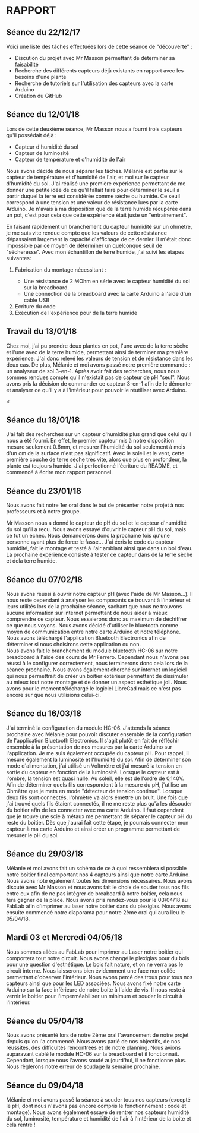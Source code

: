 <h1>RAPPORT</h1>

<h2>Séance du 22/12/17</h2>

Voici une liste des tâches effectuées lors de cette séance de "découverte" : 
<ul>
<li>Discution du projet avec Mr Masson permettant de déterminer sa faisabilité</li>
<li>Recherche des différents capteurs déjà existants en rapport avec les besoins d'une plante</li>
<li>Recherche de tutoriels sur l'utilisation des capteurs avec la carte Arduino</li>
<li>Création du GitHub</li>
</ul>

<h2>Séance du 12/01/18</h2>
Lors de cette deuxième séance, Mr Masson nous a fourni trois capteurs qu'il possédait déjà : 
<ul>
<li>Capteur d'humidité du sol</li>
<li>Capteur de luminosité</li>
<li>Capteur de température et d'humidité de l'air</li>
</ul>

Nous avons décidé de nous séparer les tâches. Mélanie est partie sur le capteur de température et d'humidité de l'air, et moi sur le capteur d'humidité du sol. 
J'ai réalisé une première expérience permettant de me donner une petite idée de ce qu'il fallait faire pour déterminer le seuil à partir duquel la terre est considérée comme sèche ou humide. Ce seuil correspond à une tension et une valeur de résistance lues par la carte Arduino.
Je n'avais à ma disposition que de la terre humide récupérée dans un pot, c'est pour cela que cette expérience était juste un "entrainement".

En faisant rapidement un branchement du capteur humidité sur un ohmètre, je me suis vite rendue compte que les valeurs de cette résistance dépassaient largement la capacité d'affichage de ce dernier. Il m'était donc impossible par ce moyen de déterminer un quelconque seuil de "sécheresse".
Avec mon échantillon de terre humide, j'ai suivi les étapes suivantes:  
<ol>
<li>Fabrication du montage nécessitant :</li>
<ul>
<li>Une résistance de 2 MOhm en série avec le capteur humidité du sol sur la breadboard.</li>
<li>Une connection de la breadboard avec la carte Arduino à l'aide d'un cable USB</li>
</ul>
<li>Ecriture du code</li>
<li>Exécution de l'expérience pour de la terre humide</li>
</ol>

<h2>Travail du 13/01/18</h2>

Chez moi, j'ai pu prendre deux plantes en pot, l'une avec de la terre sèche et l'une avec de la terre humide, permettant ainsi de terminer ma première expérience. 
J'ai donc relevé les valeurs de tension et de résistance dans les deux cas. 
De plus, Mélanie et moi avons passé notre première commande : un analyseur de sol 3-en-1.
Après avoir fait des recherches, nous nous sommes rendues compte qu'il n'existait pas de capteur de pH "seul". Nous avons pris la décision de commander ce capteur 3-en-1 afin de le démonter et analyser ce qu'il y a à l'intérieur pour pouvoir le réutiliser avec Arduino.


<<h2>Séance du 18/01/18</h2>

J'ai fait des recherches sur un capteur d'humidité plus grand que celui qu'il nous a été fourni. En effet, le premier capteur mis à notre disposition mesure seulement 0.6mm, et mesurer l'humidité du sol seulement à mois d'un cm de la surface n'est pas significatif. Avec le soleil et le vent, cette première couche de terre sèche très vite, alors que plus en profondeur, la plante est toujours humide.
J'ai perfectionné l'écriture du README, et commencé à écrire mon rapport personnel.

<h2>Séance du 23/01/18</h2>

Nous avons fait notre 1er oral dans le but de présenter notre projet à nos professeurs et à notre groupe. 

Mr Masson nous a donné le capteur de pH du sol et le capteur d'humidité du sol qu'il a recu. 
Nous avons essayé d'ouvrir le capteur pH du sol, mais ce fut un échec. Nous demanderons donc la prochaine fois qu'une personne ayant plus de force le fasse...
J'ai écris le code du capteur humidité, fait le montage et testé à l'air ambiant ainsi que dans un bol d'eau. 
La prochaine expérience consiste à tester ce capteur dans de la terre sèche et dela terre humide. 

<h2>Séance du 07/02/18</h2>

Nous avons réussi à ouvrir notre capteur pH (avec l'aide de Mr Masson...). Il nous reste cependant à analyser les composants se trouvant à l'intérieur et leurs utilités lors de la prochaine séance, sachant que nous ne trouvons aucune information sur internet permettant de nous aider à mieux comprendre ce capteur. Nous essaierons donc au maximum de déchiffrer ce que nous voyons. 
Nous avons décidé d'utiliser le bluetooth comme moyen de communication entre notre carte Arduino et notre téléphone. Nous avons téléchargé l'application Bluetooth Electronics afin de déterminer si nous choisirons cette application ou non.  
Nous avons fait le branchement du module bluetooth HC-06 sur notre breadboard à l'aide des cours de Mr Ferrero. Cependant nous n'avons pas réussi à le configurer correctement, nous terminerons donc cela lors de la séance prochaine. 
Nous avons également cherché sur internet un logiciel qui nous permettrait de créer un boitier extérieur permettant de dissimuler au mieux tout notre montage et de donner un aspect esthétique joli. Nous avons pour le moment téléchargé le logiciel LibreCad mais ce n'est pas encore sur que nous utilisions celui-ci. 

<h2>Séance du 16/03/18</h2>

J'ai terminé la configuration du module HC-06. 
J'attends la séance prochaine avec Mélanie pour pouvoir discuter ensemble de la configuration de l'application Bluetooth Electronics. Il s'agit plutôt en fait de réfléchir ensemble à la présentation de nos mesures par la carte Arduino sur l'application. 
Je me suis également occupée du capteur pH. Pour rappel, il mesure également la luminosité et l'humidité du sol.
Afin de déterminer son mode d'alimentation, j'ai utilisé un Voltmètre et j'ai mesuré la tension en sortie du capteur en fonction de la luminosité. Lorsque le capteur est à l'ombre, la tension est quasi nulle. Au soleil, elle est de l'ordre de 0,140V. 
Afin de déterminer quels fils correspondent à la mesure du pH, j'utilise un Ohmètre que je mets en mode "détecteur de tension continue". Lorsque deux fils sont connectés, l'ohmètre va alors émettre un bruit. Une fois que j'ai trouvé quels fils étaient connectés, il ne me reste plus qu'à les désouder du boitier afin de les connecter avec ma carte Arduino. Il faut cependant que je trouve une scie à métaux me permettant de séparer le capteur pH du reste du boitier. Dès que j'aurai fait cette étape, je pourrais connecter mon capteur à ma carte Arduino et ainsi créer un programme permettant de mesurer le pH du sol. 

<h2>Séance du 29/03/18</h2>

Mélanie et moi avons fait un schéma de ce à quoi ressemblera si possible notre boitier final comportant nos 4 capteurs ainsi que notre carte Arduino. Nous avons noté également toutes les dimensions nécessaires. 
Nous avons discuté avec Mr Masson et nous avons fait le choix de souder tous nos fils entre eux afin de ne pas intégrer de breaboard à notre boitier, cela nous fera gagner de la place. 
Nous avons pris rendez-vous pour le 03/04/18 au FabLab afin d'imprimer au laser notre boitier dans du plexiglas. 
Nous avons ensuite commencé notre diaporama pour notre 2ème oral qui aura lieu le 05/04/18. 

<h2>Mardi 03 et Mercredi 04/05/18</h2>

Nous sommes allées au FabLab pour imprimer au Laser notre boitier qui comportera tout notre circuit. Nous avons changé le plexiglas pour du bois pour une question d'esthétique. Le bois fait nature, et on ne verra pas le circuit interne. Nous laisserons bien évidemment une face non collée permettant d'observer l'intérieur. 
Nous avons percé des trous pour tous nos capteurs ainsi que pour les LED associées. 
Nous avons fixé notre carte Arduino sur la face inférieure de notre boite à l'aide de vis. Il nous reste à vernir le boitier pour l'imperméabiliser un minimum et souder le circuit à l'intérieur.

<h2>Séance du 05/04/18</h2>

Nous avons présenté lors de notre 2ème oral l'avancement de notre projet depuis qu'on l'a commencé. Nous avons parlé de nos objectifs, de nos réussites, des difficultés rencontrées et de notre planning. 
Nous avions auparavant cablé le module HC-06 sur la breadboard et il fonctionnait. Cependant, lorsque nous l'avons soudé aujourd'hui, il ne fonctionne plus. Nous règlerons notre erreur de soudage la semaine prochaine. 

<h2>Séance du 09/04/18</h2>
Mélanie et moi avons passé la séance à souder tous nos capteurs (excepté le pH, dont nous n'avons pas encore compris le fonctionnement : code et montage). Nous avons également essayé de rentrer nos capteurs humidité du sol, luminosité, température et humidité de l'air à l'intérieur de la boite et cela rentre !

